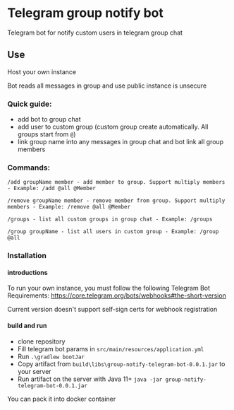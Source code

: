 # Telegram group notify bot

Telegram bot for notify custom users in telegram group chat

## Use

Host your own instance

Bot reads all messages in group and use public instance is unsecure

### Quick guide:

* add bot to group chat
* add user to custom group (custom group create automatically. All groups start from `@`)
* link group name into any messages in group chat and bot link all group members

### Commands:

`/add groupName member - add member to group. Support multiply members - Example: /add @all @Member`

`/remove groupName member - remove member from group. Support multiply members - Example: /remove @all @Member`

`/groups - list all custom groups in group chat - Example: /groups`

`/group groupName - list all users in custom group - Example: /group @all`

### Installation

#### introductions

To run your own instance, you must follow the following Telegram Bot
Requirements: https://core.telegram.org/bots/webhooks#the-short-version

Current version doesn't support self-sign certs for webhook registration

#### build and run

* clone repository
* Fill telegram bot params in `src/main/resources/application.yml`
* Run `.\gradlew bootJar`
* Copy artifact from `build\libs\group-notify-telegram-bot-0.0.1.jar` to your server
* Run artifact on the server with Java 11+ `java -jar group-notify-telegram-bot-0.0.1.jar`

You can pack it into docker container



